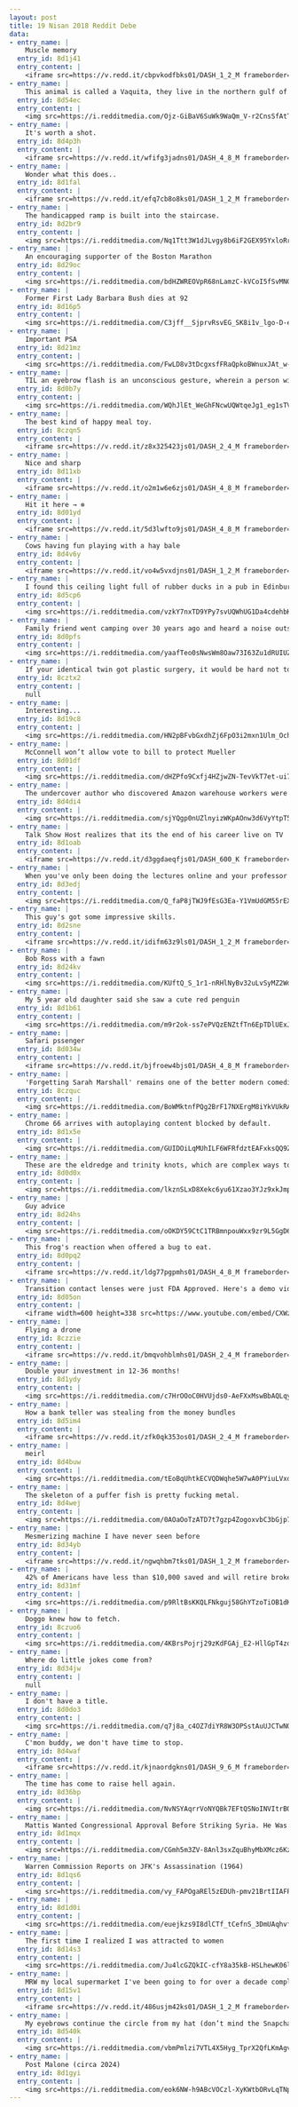```yaml
---
layout: post
title: 19 Nisan 2018 Reddit Debe
data:
- entry_name: |
    Muscle memory
  entry_id: 8d1j41
  entry_content: |
    <iframe src=https://v.redd.it/cbpvkodfbks01/DASH_1_2_M frameborder=0></iframe>
- entry_name: |
    This animal is called a Vaquita, they live in the northern gulf of California, and there are only 12 of them left
  entry_id: 8d54ec
  entry_content: |
    <img src=https://i.redditmedia.com/Ojz-GiBaV6SuWk9WaQm_V-r2CnsSfAtTRii7ciVxnOM.jpg?s=18802944595f597a9bbd9ca3fe5fd2ae frameborder=0>
- entry_name: |
    It's worth a shot.
  entry_id: 8d4p3h
  entry_content: |
    <iframe src=https://v.redd.it/wfifg3jadns01/DASH_4_8_M frameborder=0></iframe>
- entry_name: |
    Wonder what this does..
  entry_id: 8d1fal
  entry_content: |
    <iframe src=https://v.redd.it/efq7cb8o8ks01/DASH_1_2_M frameborder=0></iframe>
- entry_name: |
    The handicapped ramp is built into the staircase.
  entry_id: 8d2br9
  entry_content: |
    <img src=https://i.redditmedia.com/Nq1Ttt3W1dJLvgy8b6iF2GEX95YxloRrLME9TW3HgJ4.jpg?s=5f5f79b2a65c19eaa0533b9df1dbdd06 frameborder=0>
- entry_name: |
    An encouraging supporter of the Boston Marathon
  entry_id: 8d29oc
  entry_content: |
    <img src=https://i.redditmedia.com/bdHZWREOVpR68nLamzC-kVCoI5fSvMNGTF9sUkNCLN8.png?s=8803126f24305196bd13b8b0cd9e3851 frameborder=0>
- entry_name: |
    Former First Lady Barbara Bush dies at 92
  entry_id: 8d16p5
  entry_content: |
    <img src=https://i.redditmedia.com/C3jff__SjprvRsvEG_SK8i1v_lgo-D-ehYJYwZkUJPg.jpg?s=00a79ca7c70e90b2308c3ae33e4dc8b3 frameborder=0>
- entry_name: |
    Important PSA
  entry_id: 8d21mz
  entry_content: |
    <img src=https://i.redditmedia.com/FwLD8v3tDcgxsfFRaQpkoBWnuxJAt_w-HDXu8aAhHjU.jpg?s=2f6c6c736aeff24407080a8fdd0bee31 frameborder=0>
- entry_name: |
    TIL an eyebrow flash is an unconscious gesture, wherein a person wishing to approach another whom they recognize and are preparing for social contact, raises their eyebrows for approx ⅕th of a second. People generally return an eyebrow flash, unless it was given by someone whom they do not know.
  entry_id: 8d0b7y
  entry_content: |
    <img src=https://i.redditmedia.com/WQhJlEt_WeGhFNcwUQWtqeJg1_eg1sTVevXN3NJ47Ek.jpg?s=db645920486de0892b7bb766a9e08fe3 frameborder=0>
- entry_name: |
    The best kind of happy meal toy.
  entry_id: 8czqn5
  entry_content: |
    <iframe src=https://v.redd.it/z8x325423js01/DASH_2_4_M frameborder=0></iframe>
- entry_name: |
    Nice and sharp
  entry_id: 8d11xb
  entry_content: |
    <iframe src=https://v.redd.it/o2m1w6e6zjs01/DASH_4_8_M frameborder=0></iframe>
- entry_name: |
    Hit it here → ⊗
  entry_id: 8d01yd
  entry_content: |
    <iframe src=https://v.redd.it/5d3lwfto9js01/DASH_4_8_M frameborder=0></iframe>
- entry_name: |
    Cows having fun playing with a hay bale
  entry_id: 8d4v6y
  entry_content: |
    <iframe src=https://v.redd.it/vo4w5vxdjns01/DASH_1_2_M frameborder=0></iframe>
- entry_name: |
    I found this ceiling light full of rubber ducks in a pub in Edinburgh.
  entry_id: 8d5cp6
  entry_content: |
    <img src=https://i.redditmedia.com/vzkY7nxTD9YPy7svUQWhUG1Da4cdehbKNiuumwVquAU.jpg?s=f6370f82ac4bbb504358cd92fed07c61 frameborder=0>
- entry_name: |
    Family friend went camping over 30 years ago and heard a noise outside the tent. Instead if peaking her head out to see what it could be she reached her hand out with her disposable camera. When the pictures were developed this is what she saw:
  entry_id: 8d0pfs
  entry_content: |
    <img src=https://i.redditmedia.com/yaafTeo0sNwsWm8Oaw73I63Zu1dRUIUZmyJluOdMS7A.jpg?s=5eb113d86ff7b9ba57605ca3b6372400 frameborder=0>
- entry_name: |
    If your identical twin got plastic surgery, it would be hard not to feel a little insulted
  entry_id: 8cztx2
  entry_content: |
    null
- entry_name: |
    Interesting...
  entry_id: 8d19c8
  entry_content: |
    <img src=https://i.redditmedia.com/HN2pBFvbGxdhZj6FpO3i2mxn1Ulm_Ochp6_bDYoApNo.jpg?s=eab21febaabef9c2c385a87727a14729 frameborder=0>
- entry_name: |
    McConnell won’t allow vote to bill to protect Mueller
  entry_id: 8d01df
  entry_content: |
    <img src=https://i.redditmedia.com/dHZPfo9Cxfj4HZjwZN-TevVkT7et-ui70uWbY1PPsRA.jpg?s=b311896e13709a35042ce71d7bebc138 frameborder=0>
- entry_name: |
    The undercover author who discovered Amazon warehouse workers were peeing in bottles tells us the culture was like a prison
  entry_id: 8d4di4
  entry_content: |
    <img src=https://i.redditmedia.com/sjYQgp0nUZlnyizWKpAOnw3d6VyYtpT55bfxa391Npw.jpg?s=a56c3ab697cc7b57c4e6cd996e93bea2 frameborder=0>
- entry_name: |
    Talk Show Host realizes that its the end of his career live on TV
  entry_id: 8d1oab
  entry_content: |
    <iframe src=https://v.redd.it/d3ggdaeqfjs01/DASH_600_K frameborder=0></iframe>
- entry_name: |
    When you've only been doing the lectures online and your professor pulls a fast one on the midterm.
  entry_id: 8d3edj
  entry_content: |
    <img src=https://i.redditmedia.com/Q_faP8jTWJ9fEsG3Ea-Y1VmUdGM55rEX-9X7A4kshPw.jpg?s=4a7bed84f1ed6f626dcc73f743c4249b frameborder=0>
- entry_name: |
    This guy's got some impressive skills.
  entry_id: 8d2sne
  entry_content: |
    <iframe src=https://v.redd.it/idifm63z9ls01/DASH_1_2_M frameborder=0></iframe>
- entry_name: |
    Bob Ross with a fawn
  entry_id: 8d24kv
  entry_content: |
    <img src=https://i.redditmedia.com/KUftQ_S_1r1-nRHlNyBv32uLvSyMZ2WdNQrhiaP_5Tk.jpg?s=ec74e12f1eaac8a538ff3c6b6c73fb3e frameborder=0>
- entry_name: |
    My 5 year old daughter said she saw a cute red penguin
  entry_id: 8d1b61
  entry_content: |
    <img src=https://i.redditmedia.com/m9r2ok-ss7ePVQzENZtfTn6EpTDlUExJ8HVgdEphaTA.jpg?s=996b0d506ad237565041d330856fd1b5 frameborder=0>
- entry_name: |
    Safari pssenger
  entry_id: 8d034w
  entry_content: |
    <iframe src=https://v.redd.it/bjfroew4bjs01/DASH_4_8_M frameborder=0></iframe>
- entry_name: |
    'Forgetting Sarah Marshall' remains one of the better modern comedies. It all starts with the script...
  entry_id: 8czquc
  entry_content: |
    <img src=https://i.redditmedia.com/BoWMktnfPQg2BrF17NXErgM8iYkVUkRAkA0UthDDF0Y.jpg?s=e3f098e834472c86507748f8d4bb97cb frameborder=0>
- entry_name: |
    Chrome 66 arrives with autoplaying content blocked by default.
  entry_id: 8d1x5e
  entry_content: |
    <img src=https://i.redditmedia.com/GUIDOiLqMUhILF6WFRfdztEAFxksQQ9ZsrYbdp6EIxE.jpg?s=15a28b73540c4243e437e0d8984838b2 frameborder=0>
- entry_name: |
    These are the eldredge and trinity knots, which are complex ways to tie a tie
  entry_id: 8d0d0x
  entry_content: |
    <img src=https://i.redditmedia.com/lkznSLxD8Xekc6yu61Xzao3YJz9xkJmpGsY_6PiIfeU.jpg?s=676fcce5c9476fcb0863369c16f62b94 frameborder=0>
- entry_name: |
    Guy advice
  entry_id: 8d24hs
  entry_content: |
    <img src=https://i.redditmedia.com/oOKDY59CtC1TRBmnpouWxx9zr9L5GgD67x_UD0cbNjM.jpg?s=13cfce38c4ac1d107b9dbad9b91c2cdd frameborder=0>
- entry_name: |
    This frog's reaction when offered a bug to eat.
  entry_id: 8d0pq2
  entry_content: |
    <iframe src=https://v.redd.it/ldg77pgpmhs01/DASH_4_8_M frameborder=0></iframe>
- entry_name: |
    Transition contact lenses were just FDA Approved. Here's a demo video
  entry_id: 8d05on
  entry_content: |
    <iframe width=600 height=338 src=https://www.youtube.com/embed/CXWzpKYXRXM?feature=oembed&enablejsapi=1 frameborder=0 allow=autoplay; encrypted-media allowfullscreen></iframe>
- entry_name: |
    Flying a drone
  entry_id: 8czzie
  entry_content: |
    <iframe src=https://v.redd.it/bmqvohblmhs01/DASH_2_4_M frameborder=0></iframe>
- entry_name: |
    Double your investment in 12-36 months!
  entry_id: 8d1ydy
  entry_content: |
    <img src=https://i.redditmedia.com/c7HrOOoC0HVUjds0-AeFXxMswBbAQLqy4cQIoZKF-fg.jpg?s=9607bf495dafbd9b545fa3bf3cd9dd2e frameborder=0>
- entry_name: |
    How a bank teller was stealing from the money bundles
  entry_id: 8d5im4
  entry_content: |
    <iframe src=https://v.redd.it/zfk0qk353os01/DASH_2_4_M frameborder=0></iframe>
- entry_name: |
    meirl
  entry_id: 8d4buw
  entry_content: |
    <img src=https://i.redditmedia.com/tEoBqUhtkECVQDWqhe5W7wA0PYiuLVxdPqQwDJtDCIs.jpg?s=c9aed7a43f7cae0fc0f19a107eb7f33d frameborder=0>
- entry_name: |
    The skeleton of a puffer fish is pretty fucking metal.
  entry_id: 8d4wej
  entry_content: |
    <img src=https://i.redditmedia.com/0AOaOoTzATD7t7gzp4ZogoxvbC3bGjp7hgyy1Df0uFU.jpg?s=89007ed0a557c44965c2b99a2078304e frameborder=0>
- entry_name: |
    Mesmerizing machine I have never seen before
  entry_id: 8d34yb
  entry_content: |
    <iframe src=https://v.redd.it/ngwqhbm7tks01/DASH_1_2_M frameborder=0></iframe>
- entry_name: |
    42% of Americans have less than $10,000 saved and will retire broke.
  entry_id: 8d31mf
  entry_content: |
    <img src=https://i.redditmedia.com/p9RltBsKKQLFNkguj58GhYTzoTiOB1dKx1ozAdQXHSY.jpg?s=f50c37f303c8d67d36ba1f5153664a53 frameborder=0>
- entry_name: |
    Doggo knew how to fetch.
  entry_id: 8czuo6
  entry_content: |
    <img src=https://i.redditmedia.com/4KBrsPojrj29zKdFGAj_E2-HllGpT4zdvBA5S6K_eMc.jpg?s=1ea861f6089281ff48f5c30330956ead frameborder=0>
- entry_name: |
    Where do little jokes come from?
  entry_id: 8d34jw
  entry_content: |
    null
- entry_name: |
    I don't have a title.
  entry_id: 8d0do3
  entry_content: |
    <img src=https://i.redditmedia.com/q7j8a_c4OZ7diYR8W3OPSstAuUJCTwNObeitG_JObf8.jpg?s=6579c19be633581bee7996ed8085f608 frameborder=0>
- entry_name: |
    C'mon buddy, we don't have time to stop.
  entry_id: 8d4waf
  entry_content: |
    <iframe src=https://v.redd.it/kjnaordgkns01/DASH_9_6_M frameborder=0></iframe>
- entry_name: |
    The time has come to raise hell again.
  entry_id: 8d36bp
  entry_content: |
    <img src=https://i.redditmedia.com/NvNSYAqrrVoNYQBk7EFtQSNoINVItrBQVnJKlG34z4k.png?s=d50f93581647b56a9bfb5284ecb36bc0 frameborder=0>
- entry_name: |
    Mattis Wanted Congressional Approval Before Striking Syria. He Was Overruled.
  entry_id: 8d1mqx
  entry_content: |
    <img src=https://i.redditmedia.com/CGmh5m3ZV-8Anl3sxZquBhyMbXMcz6KzQGwBx3tvqF4.jpg?s=ce5417f119b956ba6e9bbd50fad91846 frameborder=0>
- entry_name: |
    Warren Commission Reports on JFK's Assassination (1964)
  entry_id: 8d1qs6
  entry_content: |
    <img src=https://i.redditmedia.com/vy_FAPOgaREl5zEDUh-pmv21BrtIIAFP8Lr5aPyYsqI.png?s=dda44624f360f71cc5f13e3f0502712b frameborder=0>
- entry_name: |
  entry_id: 8d1d0i
  entry_content: |
    <img src=https://i.redditmedia.com/euejkzs9I8dlCTf_tCefnS_3DmUAqhvfqzIK__7L4dA.jpg?s=d4bc4bcc8ec3841eed4d32ffcbfbabea frameborder=0>
- entry_name: |
    The first time I realized I was attracted to women
  entry_id: 8d14s3
  entry_content: |
    <img src=https://i.redditmedia.com/Ju4lcGZQkIC-cfY8a35kB-HSLhewK06l-cVpJbOK_F8.jpg?s=e6b3e8724e63e4753fb0caae3bad0af2 frameborder=0>
- entry_name: |
    MRW my local supermarket I've been going to for over a decade completely changes it layout
  entry_id: 8d15v1
  entry_content: |
    <iframe src=https://v.redd.it/486usjm42ks01/DASH_1_2_M frameborder=0></iframe>
- entry_name: |
    My eyebrows continue the circle from my hat (don’t mind the Snapchat text)
  entry_id: 8d540k
  entry_content: |
    <img src=https://i.redditmedia.com/vbmPmlzi7VTL4X5Hyg_TprX2QfLKmAgv7maQk13bgO8.jpg?s=3039f0e2afb2eefe31115ad278315223 frameborder=0>
- entry_name: |
    Post Malone (circa 2024)
  entry_id: 8d1gyi
  entry_content: |
    <img src=https://i.redditmedia.com/eok6NW-h9ABcVOCzl-XyKWtbORvLqTNpHKSfdmWRX2g.jpg?s=c9c42d296e93e54764a1ce2311823080 frameborder=0>
---
```

